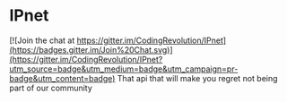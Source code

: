 # IPnet

[![Join the chat at https://gitter.im/CodingRevolution/IPnet](https://badges.gitter.im/Join%20Chat.svg)](https://gitter.im/CodingRevolution/IPnet?utm_source=badge&utm_medium=badge&utm_campaign=pr-badge&utm_content=badge)
That api that will make you regret not being part of our community
